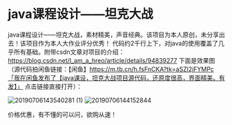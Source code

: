 # java课程设计——坦克大战
java课程设计——坦克大战，素材精美，声音经典。该项目为本人原创，未分享出去！该项目作为本人大作业评分优秀！
代码约2千行上下，对java的使用覆盖了几乎所有基础。附带csdn文章对项目的介绍：https://blog.csdn.net/I_am_a_hreo/article/details/94839277
下面是效果图（源代码拍闲鱼链接：【闲鱼】https://m.tb.cn/h.fsFnCKA?tk=aSZl2jFYMPc「我在闲鱼发布了【java课设，坦克大战项目源代码，还原度很高，界面精美。有发】」
点击链接直接打开）：

![20190706143540281 (1)](https://user-images.githubusercontent.com/44128354/166886011-b822df35-b8fa-4ee2-983e-b6c3216089d2.gif)
![20190706144152844](https://user-images.githubusercontent.com/44128354/166886068-b9441212-58fb-4f1c-a4e7-c702c8c83f3f.gif)

价格优惠，有不懂的可以问，欲购从速！
